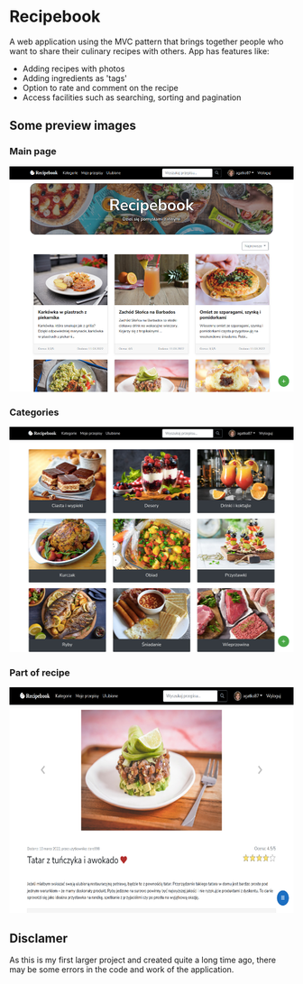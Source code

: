 # Recipebook
A web application using the MVC pattern that brings together people who want to share their culinary recipes with others. App has features like:
- Adding recipes with photos
- Adding ingredients as 'tags'
- Option to rate and comment on the recipe
- Access facilities such as searching, sorting and pagination

## Some preview images
### Main page
<img alt="Light" src="Images/strona_glowna.png" height="400px">

### Categories
<img alt="Light" src="Images/kategorie.jpg" height="400px">

### Part of recipe
<img alt="Light" src="Images/przepis_1.png" height="400px">

## Disclamer
As this is my first larger project and created quite a long time ago, there may be some errors in the code and work of the application.
